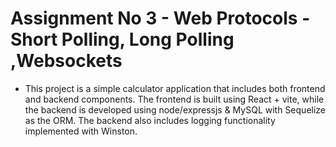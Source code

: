 # Assignment No 3 - Web Protocols - Short Polling, Long Polling ,Websockets

- This project is a simple calculator application that includes both frontend and backend components. The frontend is built using React + vite, while the backend is developed using node/expressjs & MySQL with Sequelize as the ORM. The backend also includes logging functionality implemented with Winston.
